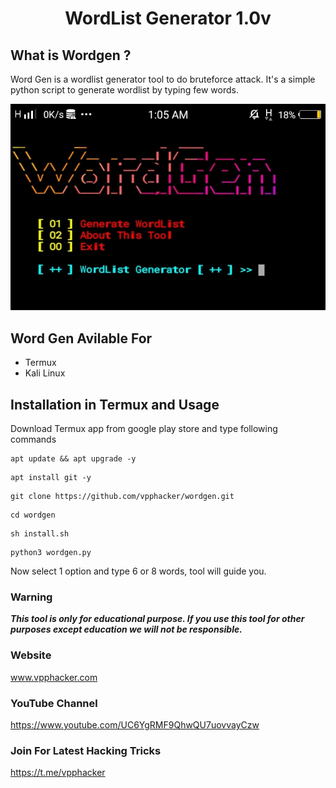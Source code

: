 <h1 align="center">WordList Generator 1.0v</h1>
<p align="center">
  
## What is Wordgen ?
Word Gen is a wordlist generator tool to do bruteforce attack. It's a simple python script to generate wordlist by typing few words.

![unnamed (2)](https://github.com/vpphacker/wordgen/blob/master/IMG_20191209_010635.JPG)

## Word Gen Avilable For
* Termux
* Kali Linux

## Installation in Termux and Usage
Download Termux app from google play store and type following commands

```
apt update && apt upgrade -y
```
```
apt install git -y
```
```
git clone https://github.com/vpphacker/wordgen.git
```
```
cd wordgen
```
```
sh install.sh
```
```
python3 wordgen.py
```

Now select 1 option and type 6 or 8 words, tool will guide you. 

### Warning

***This tool is only for educational purpose. If you use this tool for other purposes except education we will not be responsible.***

### Website
www.vpphacker.com

### YouTube Channel
https://www.youtube.com/UC6YgRMF9QhwQU7uovvayCzw

### Join For Latest Hacking Tricks
https://t.me/vpphacker
